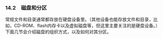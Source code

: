### 14.2　磁盘和分区

常规文件和目录通常都存放在硬盘设备里。（其他设备也能存放文件和目录，比如，CD-ROM、flash内存卡以及虚拟磁盘等，但这里主要关注的是硬盘设备。）下面几节会介绍磁盘的组织方式，以及如何对其分区。

